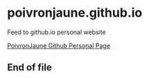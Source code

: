 # poivronjaune.github.io
Feed to github.io personal website

[PoivronJaune Github Personal Page](https://poivronjaune.github.io)  

End of file
-----------
